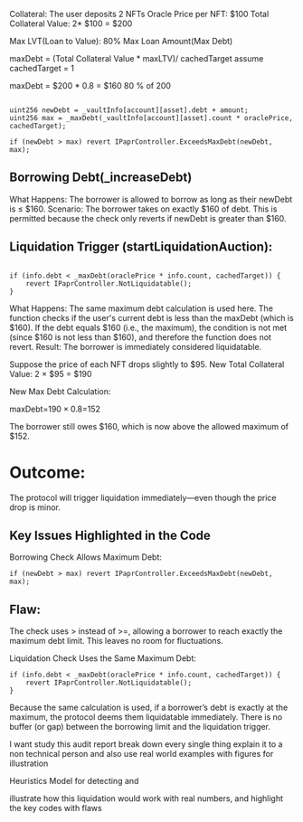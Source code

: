 
Collateral:
The user deposits 2 NFTs
Oracle Price per NFT: $100
Total Collateral Value: 2* $100 = $200

Max LVT(Loan to Value): 80%
Max Loan Amount(Max Debt)

maxDebt = (Total Collateral Value * maxLTV)/ cachedTarget
assume cachedTarget = 1

maxDebt = $200 * 0.8 = $160
80 % of 200

```solidity 

uint256 newDebt = _vaultInfo[account][asset].debt + amount;
uint256 max = _maxDebt(_vaultInfo[account][asset].count * oraclePrice, cachedTarget);

if (newDebt > max) revert IPaprController.ExceedsMaxDebt(newDebt, max);

```
## Borrowing Debt(_increaseDebt)

What Happens:
The borrower is allowed to borrow as long as their newDebt is ≤ $160.
Scenario:
The borrower takes on exactly $160 of debt.
This is permitted because the check only reverts if newDebt is greater than $160.


## Liquidation Trigger (startLiquidationAuction):

```solidity

if (info.debt < _maxDebt(oraclePrice * info.count, cachedTarget)) {
    revert IPaprController.NotLiquidatable();
}

```
What Happens:
The same maximum debt calculation is used here.
The function checks if the user's current debt is less than the maxDebt (which is $160).
If the debt equals $160 (i.e., the maximum), the condition is not met (since $160 is not less than $160), and therefore the function does not revert.
Result: The borrower is immediately considered liquidatable.

Suppose the price of each NFT drops slightly to $95.
New Total Collateral Value: 2 × $95 = $190

New Max Debt Calculation:

maxDebt=$190×0.8=$152

The borrower still owes $160, which is now above the allowed maximum of $152.
# Outcome:
The protocol will trigger liquidation immediately—even though the price drop is minor.


## Key Issues Highlighted in the Code
Borrowing Check Allows Maximum Debt:
```solidity 
if (newDebt > max) revert IPaprController.ExceedsMaxDebt(newDebt, max);

```
## Flaw:
The check uses > instead of >=, allowing a borrower to reach exactly the maximum debt limit. This leaves no room for fluctuations.

Liquidation Check Uses the Same Maximum Debt:

```solidity
if (info.debt < _maxDebt(oraclePrice * info.count, cachedTarget)) {
    revert IPaprController.NotLiquidatable();
}

```

Because the same calculation is used, if a borrower’s debt is exactly at the maximum, the protocol deems them liquidatable immediately. There is no buffer (or gap) between the borrowing limit and the liquidation trigger.

I want study this audit report break down every single thing explain it to a non technical person and also use real world examples with figures for illustration


Heuristics Model for detecting  and 

illustrate how this liquidation would work with real numbers, and highlight the key codes with flaws
